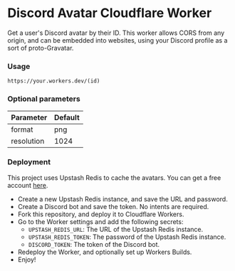 # Discord Avatar Cloudflare Worker

Get a user's Discord avatar by their ID.
This worker allows CORS from any origin, and can be embedded into websites, using your Discord profile as a sort of proto-Gravatar.

### Usage

```https://your.workers.dev/(id)```

### Optional parameters

| Parameter  | Default |
|------------|---------|
| format     | png     |
| resolution | 1024    |

### Deployment

This project uses Upstash Redis to cache the avatars. You can get a free account [here](https://upstash.com/).

- Create a new Upstash Redis instance, and save the URL and password.
- Create a Discord bot and save the token. No intents are required.
- Fork this repository, and deploy it to Cloudflare Workers.
- Go to the Worker settings and add the following secrets:
  - `UPSTASH_REDIS_URL`: The URL of the Upstash Redis instance.
  - `UPSTASH_REDIS_TOKEN`: The password of the Upstash Redis instance.
  - `DISCORD_TOKEN`: The token of the Discord bot.
- Redeploy the Worker, and optionally set up Workers Builds.
- Enjoy!